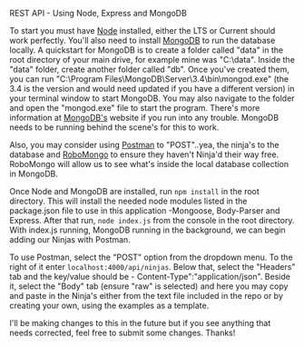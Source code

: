 REST API - Using Node, Express and MongoDB

To start you must have [Node](http://www.nodejs.org) installed, either the LTS or Current should work perfectly. You'll also need to install [MongoDB](http://www.mongodb.com) to run the database locally. A quickstart for MongoDB is to create a folder called "data" in the root directory of your main drive, for example mine was "C:\data". Inside the "data" folder, create another folder called "db". Once you've created them, you can run "C:\Program Files\MongoDB\Server\3.4\bin\mongod.exe" (the 3.4 is the version and would need updated if you have a different version) in your terminal window to start MongoDB. You may also navigate to the folder and open the "mongod.exe" file to start the program. There's more information at [MongoDB's](http://www.mongodb.com) website if you run into any trouble. MongoDB needs to be running behind the scene's for this to work.

Also, you may consider using [Postman](https://www.getpostman.com/) to "POST"..yea, the ninja's to the database and [RoboMongo](https://robomongo.org/) to ensure they haven't Ninja'd their way free. RoboMongo will allow us to see what's inside the local database collection in MongoDB.

Once Node and MongoDB are installed, run `npm install` in the root directory. This will install the needed node modules listed in the package.json file to use in this application -Mongoose, Body-Parser and Express. After that run, `node index.js` from the console in the root directory. With index.js running, MongoDB running in the background, we can begin adding our Ninjas with Postman.

To use Postman, select the "POST" option from the dropdown menu. To the right of it enter `localhost:4000/api/ninjas`. Below that, select the "Headers" tab and the key/value should be - Content-Type":"application/json". Beside it, select the "Body" tab (ensure "raw" is selected) and here you may copy and paste in the Ninja's either from the text file included in the repo or by creating your own, using the examples as a template.

I'll be making changes to this in the future but if you see anything that needs corrected, feel free to submit some changes. Thanks!